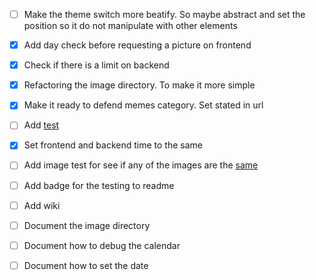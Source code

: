 - [ ] Make the theme switch more beatify. So maybe abstract and set the position so it do not manipulate with other elements
- [X] Add day check before requesting a picture on frontend
- [X] Check if there is a limit on backend
- [X] Refactoring the image directory. To make it more simple
- [X] Make it ready to defend memes category. Set stated in url
- [ ] Add [test](https://nextjs.org/docs/pages/building-your-application/optimizing/testing)
- [X] Set frontend and backend time to the same
- [ ] Add image test for see if any of the images are the [same](https://stackoverflow.com/questions/71336204/github-action-check-if-a-file-already-exists)
- [ ] Add badge for the testing to readme

- [ ] Add wiki
- [ ] Document the image directory
- [ ] Document how to debug the calendar
- [ ] Document how to set the date